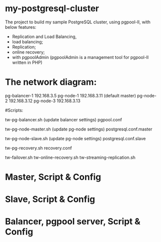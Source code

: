 # my-postgresql-cluster

The project to build my sample PostgreSQL cluster, using pgpool-II, with below features:
- Replication and Load Balancing,
- load balancing; 
- Replication; 
- online recovery; 
- with pgpoolAdmin (pgpoolAdmin is a management tool for pgpool-II written in PHP)

# The network diagram:

pg-balancer-1	192.168.3.5
pg-node-1 		192.168.3.11 (default master)
pg-node-2		192.168.3.12
pg-node-3		192.168.3.13

#Scripts:

tw-pg-balancer.sh (update balancer settings)
pgpool.conf

tw-pg-node-master.sh (update pg-node settings)
postgresql.conf.master

tw-pg-node-slave.sh (update pg-node settings)
postgresql.conf.slave

tw-pg-recovery.sh
recovery.conf

tw-failover.sh
tw-online-recovery.sh
tw-streaming-replication.sh

# Master, Script & Config

# Slave, Script & Config

# Balancer, pgpool server, Script & Config
